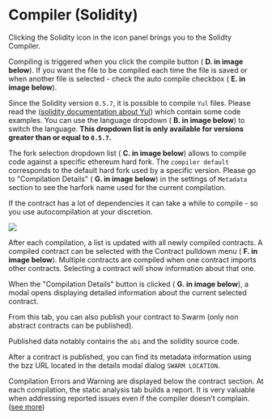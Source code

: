 # Compiler (Solidity)

Clicking the Solidity icon in the icon panel brings you to the Solidty Compiler.

Compiling is triggered when you click the compile button ( **D. in image
below**). If you want the file to be compiled each time the file is saved or
when another file is selected - check the auto compile checkbox ( **E. in image
below**).

Since the Solidity version `0.5.7`, it is possible to compile `Yul` files.
Please read the
([solidity documentation about Yul](https://solidity.readthedocs.io/en/latest/yul.html))
which contain some code examples. You can use the language dropdown ( **B. in
image below**) to switch the language. **This dropdown list is only available
for versions greater than or equal to `0.5.7`.**

The fork selection dropdown list ( **C. in image below**) allows to compile code
against a specific ethereum hard fork. The `compiler default` corresponds to the
default hard fork used by a specific version. Please go to "Compilation Details"
( **G. in image below**) in the settings of `Metadata` section to see the
harfork name used for the current compilation.

If the contract has a lot of dependencies it can take a while to compile - so
you use autocompilation at your discretion.

![](images/a-sol-compiler.png)

After each compilation, a list is updated with all newly compiled contracts. A
compiled contract can be selected with the Contract pulldown menu ( **F. in
image below**). Multiple contracts are compiled when one contract imports other
contracts. Selecting a contract will show information about that one.

When the "Compilation Details" button is clicked ( **G. in image below**), a
modal opens displaying detailed information about the current selected contract.

From this tab, you can also publish your contract to Swarm (only non abstract
contracts can be published).

Published data notably contains the `abi` and the solidity source code.

After a contract is published, you can find its metadata information using the
bzz URL located in the details modal dialog `SWARM LOCATION`.

Compilation Errors and Warning are displayed below the contract section. At each
compilation, the static analysis tab builds a report. It is very valuable when
addressing reported issues even if the compiler doesn't complain.
([see more](static_analysis.html))

